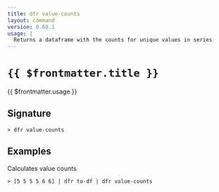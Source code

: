 ```yaml
---
title: dfr value-counts
layout: command
version: 0.60.1
usage: |
  Returns a dataframe with the counts for unique values in series
---
```


# `{{ $frontmatter.title }}`

<div style='white-space: pre-wrap;'>{{ $frontmatter.usage }}</div>

## Signature

`> dfr value-counts `

## Examples

Calculates value counts

```shell
> [5 5 5 5 6 6] | dfr to-df | dfr value-counts
```
